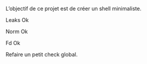 L’objectif de ce projet est de créer un shell minimaliste.

Leaks Ok

Norm Ok

Fd Ok

Refaire un petit check global.